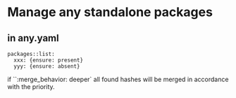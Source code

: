 # Manage any standalone packages

## in any.yaml

```
packages::list:
  xxx: {ensure: present}
  yyy: {ensure: absent}
```

if ``:merge_behavior: deeper` all found hashes will be merged in accordance with the priority.
